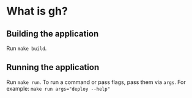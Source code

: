 # What is gh?

## Building the application
Run `make build`.

## Running the application
Run `make run`.
To run a command or pass flags, pass them via `args`. For example: `make run args="deploy --help"`
